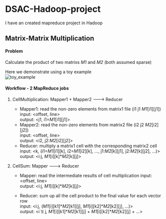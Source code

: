 # DSAC-Hadoop-project
I have an created mapreduce project in Hadoop 


## Matrix-Matrix Multiplication

#### Problem
Calculate the product of two matrixs *M1* and *M2* (both assumed sparse)

Here we demonstrate using a toy example  
![toy_example](./toy_example.png)


#### Workflow - 2 MapReduce jobs
1. CellMultiplication: Mapper1 + Mapper2 ---> Reducer  
    - Mapper1: read the non-zero elements from matrix1 file (i1 j1 *M1*[i1][j1])  
        input: <offset, line>  
        output: <j1, i1=*M1*[i1][j1]>
    - Mapper2: read the non-zero elements from matrix2 file (i2 j2 *M2*[i2][j2])  
        input: <offset, line>  
        output: <i2, j2:*M2*[i2][j2]>
    - Reducer: multiply a matrix1 cell with the corresponding matrix2 cell  
        input: <k, (i1=*M1*[i1][k], i2=*M1*[i2][k], ..., j1:*M2*[k][j1], j2:*M2*[k][j2], ...)>  
        output: <i:j, *M1*[i][k]**M2*[k][j]>

2. CellSum: Mapper ---> Reducer
    - Mapper: read the intermediate results of cell multiplication 
        input: <offset, line>  
        output: <i:j, *M1*[i][k]**M2*[k][j]> 
    
    - Reducer: sum up all the cell product to the final value for each vector row  
        input: <i:j, (*M1*[i][k1]**M2*[k1][j], *M1*[i][k2]**M2*[k2][j], ...)>  
        output: <i \t j, *M1*[i][k1]**M2*[k1][j] + *M1*[i][k2]**M2*[k2][j] + ...>
